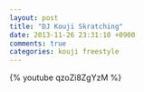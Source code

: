 ```yaml
---
layout: post
title: "DJ Kouji Skratching"
date: 2013-11-26 23:31:10 +0900
comments: true
categories: kouji freestyle
---
```


{% youtube qzoZi8ZgYzM %}
